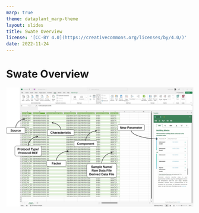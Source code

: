 ```yaml
---
marp: true
theme: dataplant_marp-theme
layout: slides
title: Swate Overview
license: '[CC-BY 4.0](https://creativecommons.org/licenses/by/4.0/)'
date: 2022-11-24
---
```


# Swate Overview

<img align="center" width="900" src="../images/Swate_Overview.svg">
